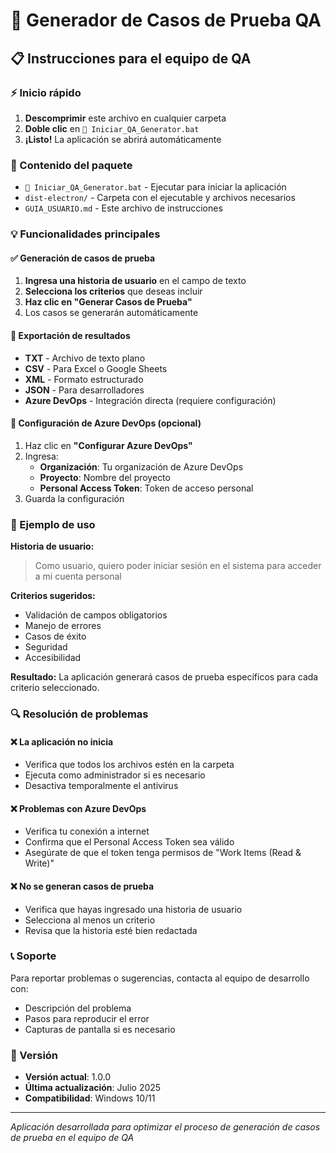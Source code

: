 # 🚀 Generador de Casos de Prueba QA

## 📋 Instrucciones para el equipo de QA

### ⚡ Inicio rápido

1. **Descomprimir** este archivo en cualquier carpeta
2. **Doble clic** en `🚀 Iniciar_QA_Generator.bat`
3. **¡Listo!** La aplicación se abrirá automáticamente

### 📁 Contenido del paquete

- `🚀 Iniciar_QA_Generator.bat` - Ejecutar para iniciar la aplicación
- `dist-electron/` - Carpeta con el ejecutable y archivos necesarios
- `GUIA_USUARIO.md` - Este archivo de instrucciones

### 💡 Funcionalidades principales

#### ✅ Generación de casos de prueba

1. **Ingresa una historia de usuario** en el campo de texto
2. **Selecciona los criterios** que deseas incluir
3. **Haz clic en "Generar Casos de Prueba"**
4. Los casos se generarán automáticamente

#### 📄 Exportación de resultados

- **TXT** - Archivo de texto plano
- **CSV** - Para Excel o Google Sheets
- **XML** - Formato estructurado
- **JSON** - Para desarrolladores
- **Azure DevOps** - Integración directa (requiere configuración)

#### 🔧 Configuración de Azure DevOps (opcional)

1. Haz clic en **"Configurar Azure DevOps"**
2. Ingresa:
   - **Organización**: Tu organización de Azure DevOps
   - **Proyecto**: Nombre del proyecto
   - **Personal Access Token**: Token de acceso personal
3. Guarda la configuración

### 🎯 Ejemplo de uso

**Historia de usuario:**

> Como usuario, quiero poder iniciar sesión en el sistema para acceder a mi cuenta personal

**Criterios sugeridos:**

- Validación de campos obligatorios
- Manejo de errores
- Casos de éxito
- Seguridad
- Accesibilidad

**Resultado:** La aplicación generará casos de prueba específicos para cada criterio seleccionado.

### 🔍 Resolución de problemas

#### ❌ La aplicación no inicia

- Verifica que todos los archivos estén en la carpeta
- Ejecuta como administrador si es necesario
- Desactiva temporalmente el antivirus

#### ❌ Problemas con Azure DevOps

- Verifica tu conexión a internet
- Confirma que el Personal Access Token sea válido
- Asegúrate de que el token tenga permisos de "Work Items (Read & Write)"

#### ❌ No se generan casos de prueba

- Verifica que hayas ingresado una historia de usuario
- Selecciona al menos un criterio
- Revisa que la historia esté bien redactada

### 📞 Soporte

Para reportar problemas o sugerencias, contacta al equipo de desarrollo con:

- Descripción del problema
- Pasos para reproducir el error
- Capturas de pantalla si es necesario

### 🔄 Versión

- **Versión actual**: 1.0.0
- **Última actualización**: Julio 2025
- **Compatibilidad**: Windows 10/11

---

_Aplicación desarrollada para optimizar el proceso de generación de casos de prueba en el equipo de QA_
